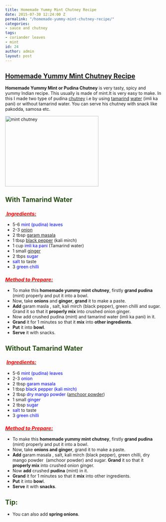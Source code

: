 ```yaml
---
title: Homemade Yummy Mint Chutney Recipe
date: 2015-07-30 12:24:00 Z
permalink: "/homemade-yummy-mint-chutney-recipe/"
categories:
- sauce and chutney
tags:
- coriander leaves
- mint
id: 24
author: admin
layout: post
---
```


## <span style="text-decoration: underline;">Homemade Yummy Mint Chutney Recipe</span>

**Homemade Yummy Mint or Pudina Chutney** is very tasty, spicy and yummy Indian recipe. This usually is made of mint.It is very easy to make. In this I made two type of pudina [chutney](http://en.wikipedia.org/wiki/Chutney "Chutney") i.e by using [tamarind](http://en.wikipedia.org/wiki/Tamarind "Tamarind") [water](http://en.wikipedia.org/wiki/Water "Water") (imli ka pani) or without tamarind water. You can serve his chutney with snack like pakodda, samosa etc.

<a href="{{site.url}}/wp-content/uploads/2017/03/mint-chutney.jpg"><img class="aligncenter size-medium wp-image-33" src="{{site.url}}/wp-content/uploads/2017/03/mint-chutney-300x227.jpg" alt="mint chutney" width="300" height="227" /></a>

## <span style="color: #274e13;">With Tamarind Water </span>

### _<u> <span style="color: red;">Ingredients:</span></u>_

*   5-6 <span style="color: blue;">mint (pudina) leaves</span>
*   2-3 [onion](http://en.wikipedia.org/wiki/Onion "Onion")
*   2 tbsp [garam masala](http://en.wikipedia.org/wiki/Garam_masala "Garam masala")
*   1 tbsp [black pepper](http://en.wikipedia.org/wiki/Black_pepper "Black pepper") (kali mirch)
*   1 cup <span style="color: blue;">imli ka pani</span> (Tamarind water)
*   1 small [ginger](http://en.wikipedia.org/wiki/Ginger "Ginger")
*   2 tbps <span style="color: blue;">sugar</span>
*   <span style="color: blue;">salt</span> to taste
*   3 <span style="color: blue;">green chilli</span>

### _<u><span style="color: red;">Method to Prepare:</span></u>_

*   To make this **homemade yummy mint chutney**, firstly **grand pudina** (mint) properly and put it into a bowl.
*   Now, take **onions** and **ginger**, **grand** it to make a paste.
*   **Add** garam masla , salt, kali mirch (black pepper), green chilli and sugar. Grand it so that it **properly mix** into crushed onion ginger.
*   Now add crushed pudina (mint) and tamarind water (imli ka pani) in it.
*   **Grand** it for 1 minutes so that it **mix** into **other ingredients**.
*   **Put** it into **bowl**.
*   **Serve** it with snacks.

## <span style="color: #274e13;">Without Tamarind Water</span>  

###  _<u><span style="color: red;">Ingredients:</span></u>_

*   5-6 <span style="color: blue;">mint (pudina) leaves</span>
*   2-3 <span style="color: blue;">onion</span>
*   2 tbsp <span style="color: blue;">garam masala</span>
*   1 tbsp <span style="color: blue;">black pepper (kali mirch)</span>
*   2 tbsp <span style="color: blue;">dry mango powder</span> ([amchoor powder](http://en.wikipedia.org/wiki/Mango "Mango"))
*   1 small <span style="color: blue;">ginger</span>
*   2 tbsp <span style="color: blue;">sugar</span>
*   <span style="color: blue;">salt</span> to taste
*   3 <span style="color: blue;">green chilli</span>

### _<u><span style="color: red;">Method to Prepare:</span></u>_

*   To make this **homemade yummy mint chutney**, firstly **grand pudina** (mint) properly and put it into a bowl.
*   Now, take **onions and ginger**, grand it to make a paste.
*   **Add** garam masala , salt, kali mirch (black pepper), green chilli, dry mango powder  (amchoor powder) and sugar. **Grand** it so that it **properly mix** into crushed onion ginger.
*   Now **add** crushed **pudina** (mint) in it.
*   **Grand** it for 1 minutes so that it **mix** into other ingredients.
*   **Put** it into **bow**l.
*   **Serve** it with **snacks**.

## <span style="color: #274e13;">Tip:</span>

*   You can also add **spring onions**.
